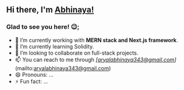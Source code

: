 ## Hi there, I'm [Abhinaya!](https://www.abhinayaaryal.com)

### Glad to see you here! 😉;

- 🔭 I’m currently working with **MERN stack and Next.js framework**.
- 🌱 I’m currently learning Solidity.
- 👯 I’m looking to collaborate on full-stack projects.
- 📫 You can reach to me through *[aryalabhinaya343@gmail.com]*(mailto:aryalabhinaya343@gmail.com) 
- 😄 Pronouns: ...
- ⚡ Fun fact: ...

